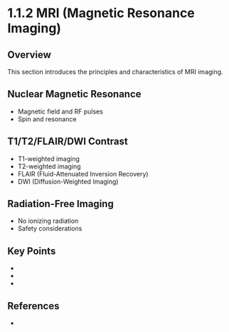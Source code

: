 # 1.1.2 MRI (Magnetic Resonance Imaging)

## Overview

This section introduces the principles and characteristics of MRI imaging.

## Nuclear Magnetic Resonance
- Magnetic field and RF pulses
- Spin and resonance

## T1/T2/FLAIR/DWI Contrast
- T1-weighted imaging
- T2-weighted imaging
- FLAIR (Fluid-Attenuated Inversion Recovery)
- DWI (Diffusion-Weighted Imaging)

## Radiation-Free Imaging
- No ionizing radiation
- Safety considerations

## Key Points

- 
- 
- 

## References

- 

